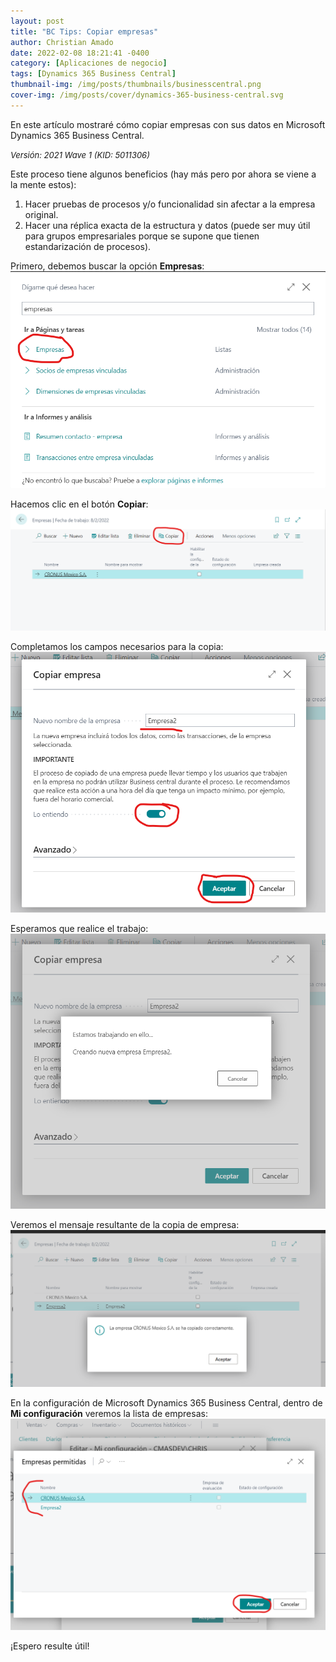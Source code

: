 ```yaml
---
layout: post
title: "BC Tips: Copiar empresas"
author: Christian Amado
date: 2022-02-08 18:21:41 -0400
category: [Aplicaciones de negocio]
tags: [Dynamics 365 Business Central]
thumbnail-img: /img/posts/thumbnails/businesscentral.png
cover-img: /img/posts/cover/dynamics-365-business-central.svg
---
```


En este artículo mostraré cómo copiar empresas con sus datos en Microsoft Dynamics 365 Business Central.

<!--more-->
*<font size="2">Versión: 2021 Wave 1 (KID: 5011306)</font>*

Este proceso tiene algunos beneficios (hay más pero por ahora se viene a la mente estos):
1. Hacer pruebas de procesos y/o funcionalidad sin afectar a la empresa original.
2. Hacer una réplica exacta de la estructura y datos (puede ser muy útil para grupos empresariales porque se supone que tienen estandarización de procesos).

Primero, debemos buscar la opción **Empresas**:  
![](/img/posts/2022/02/08/Copia1.png)  

Hacemos clic en el botón **Copiar**:  
![](/img/posts/2022/02/08/Copia2.png)  

Completamos los campos necesarios para la copia:  
![](/img/posts/2022/02/08/Copia3.png)  

Esperamos que realice el trabajo:  
![](/img/posts/2022/02/08/Copia4.png)  

Veremos el mensaje resultante de la copia de empresa:  
![](/img/posts/2022/02/08/Copia5.png)  

En la configuración de Microsoft Dynamics 365 Business Central, dentro de **Mi configuración** veremos la lista de empresas:  
![](/img/posts/2022/02/08/Copia6.png)  

¡Espero resulte útil!
